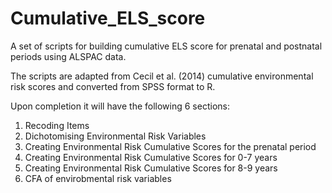 # Cumulative_ELS_score

A set of scripts for building cumulative ELS score for prenatal and postnatal periods using ALSPAC data. 

The scripts are adapted from Cecil et al. (2014) cumulative environmental risk scores and converted from SPSS format to R.

Upon completion it will have the following 6 sections:

  1. Recoding Items
  2. Dichotomising Environmental Risk Variables
  3. Creating Environmental Risk Cumulative Scores for the prenatal period
  4. Creating Environmental Risk Cumulative Scores for 0-7 years 
  5. Creating Environmental Risk Cumulative Scores for 8-9 years
  6. CFA of envirobmental risk variables
